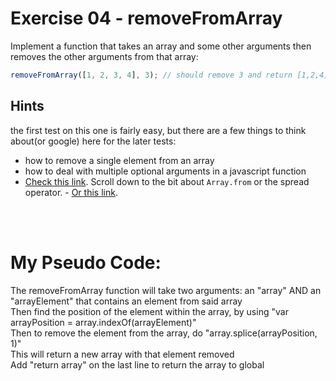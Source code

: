 # Exercise 04 - removeFromArray

Implement a function that takes an array and some other arguments then removes the other arguments from that array:

```javascript
removeFromArray([1, 2, 3, 4], 3); // should remove 3 and return [1,2,4]
```

## Hints

the first test on this one is fairly easy, but there are a few things to think about(or google) here for the later tests:

- how to remove a single element from an array
- how to deal with multiple optional arguments in a javascript function
- [Check this link](https://developer.mozilla.org/en-US/docs/Web/JavaScript/Reference/Functions/arguments).  Scroll down to the bit about `Array.from` or the spread operator. - [Or this link](https://developer.mozilla.org/en-US/docs/Web/JavaScript/Reference/Functions/rest_parameters).
  

<br>
<br>

<h1 style="font-size:2em">My Pseudo Code:</h1>

The removeFromArray function will take two arguments: an "array" AND an "arrayElement" that contains an element from said array<br>
Then find the position of the element within the array, by using "var arrayPosition = array.indexOf(arrayElement)"<br>
Then to remove the element from the array, do "array.splice(arrayPosition, 1)"<br>
This will return a new array with that element removed<br>
Add "return array" on the last line to return the array to global<br>
